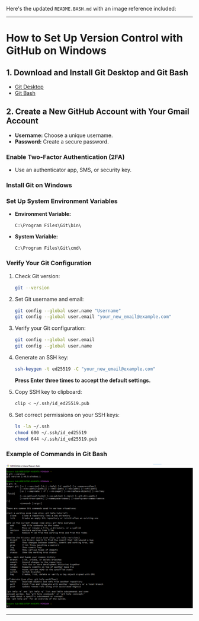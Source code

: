 Here's the updated `README.BASH.md` with an image reference included:

---

# How to Set Up Version Control with GitHub on Windows

## 1. Download and Install Git Desktop and Git Bash

- [Git Desktop](https://desktop.github.com/)
- [Git Bash](https://gitforwindows.org/)

## 2. Create a New GitHub Account with Your Gmail Account

- **Username:** Choose a unique username.
- **Password:** Create a secure password.

### Enable Two-Factor Authentication (2FA)

- Use an authenticator app, SMS, or security key.

### Install Git on Windows

### Set Up System Environment Variables

- **Environment Variable:**
  ```
  C:\Program Files\Git\bin\
  ```
- **System Variable:**
  ```
  C:\Program Files\Git\cmd\
  ```

### Verify Your Git Configuration

1. Check Git version:
   ```bash
   git --version
   ```

2. Set Git username and email:
   ```bash
   git config --global user.name "Username"
   git config --global user.email "your_new_email@example.com"
   ```

3. Verify your Git configuration:
   ```bash
   git config --global user.email
   git config --global user.name
   ```

4. Generate an SSH key:
   ```bash
   ssh-keygen -t ed25519 -C "your_new_email@example.com"
   ```
   **Press Enter three times to accept the default settings.**

5. Copy SSH key to clipboard:
   ```bash
   clip < ~/.ssh/id_ed25519.pub
   ```

6. Set correct permissions on your SSH keys:
   ```bash
   ls -la ~/.ssh
   chmod 600 ~/.ssh/id_ed25519
   chmod 644 ~/.ssh/id_ed25519.pub
   ```

### Example of Commands in Git Bash

![Git Bash Commands](command.png)

---
